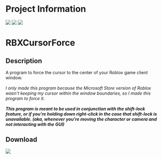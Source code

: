 # Project Information
[![](https://img.shields.io/badge/.NET_Framework-4.8-blue)](https://dotnet.microsoft.com/en-us/download/dotnet-framework/net48)
[![](https://img.shields.io/badge/build-passing-seagreen)](#)
[![](https://img.shields.io/badge/status-stopped-red)](#)

# RBXCursorForce
## Description
A program to force the cursor to the center of your Roblox game client window.<br><br>
*I only made this program because the Microsoft Store version of Roblox wasn't keeping my cursor within the window boundaries, so I made this program to force it.*<br><br>
***This program is meant to be used in conjunction with the shift-lock feature, or if you're holding down right-click in the case that shift-lock is unavailable. (aka, whenever you're moving the character or camera and not interacting with the GUI)***

## Download
[![](https://img.shields.io/badge/download-RBXCursorForce.zip-red)](https://github.com/Lexz-08/RBXCursorForce/releases/download/rbxcursorforce/RBXCursorForce.zip)

